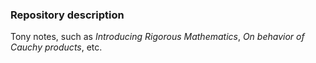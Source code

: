 ### Repository description
Tony notes, such as _Introducing Rigorous Mathematics_, _On behavior of Cauchy products_, etc.
